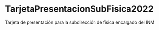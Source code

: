 # TarjetaPresentacionSubFisica2022
Tarjeta de presentación para la subdirección de física encargado del INM
